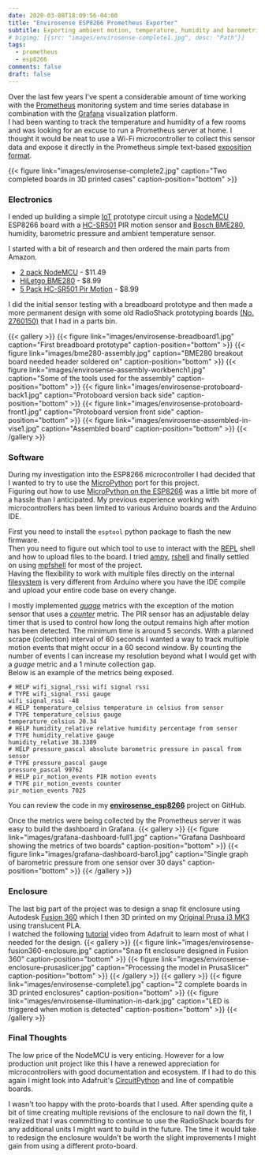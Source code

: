 ```yaml
---
date: 2020-03-08T18:09:56-04:00
title: "Envirosense ESP8266 Prometheus Exporter"
subtitle: Exporting ambient motion, temperature, humidity and barometric pressure metrics with a WiFI IoT board
# bigimg: [{src: "images/envirosense-complete1.jpg", desc: "Path"}]
tags:
  - prometheus
  - esp8266
comments: false
draft: false
---
```


Over the last few years I've spent a considerable amount of time working with the [Prometheus](https://prometheus.io/) monitoring system and time series database in combination with the [Grafana](https://grafana.com/) visualization platform.  
I had been wanting to track the temperature and humidity of a few rooms and was looking for an excuse to run a Prometheus server at home.
I thought it would be neat to use a Wi-Fi microcontroller to collect this sensor data and expose it directly in the Prometheus simple text-based [exposition format](https://prometheus.io/docs/instrumenting/exposition_formats/). 

{{< figure link="images/envirosense-complete2.jpg" caption="Two completed boards in 3D printed cases" caption-position="bottom" >}}

<!--more-->
### Electronics
I ended up building a simple [IoT](https://en.wikipedia.org/wiki/Internet_of_things) prototype circuit using a [NodeMCU](https://en.wikipedia.org/wiki/NodeMCU) ESP8266 board with a [HC-SR501](https://www.google.com/search?q=HC-SR501+PIR+motion+sensor) PIR motion sensor and [Bosch BME280](https://www.bosch-sensortec.com/products/environmental-sensors/humidity-sensors-bme280/), humidity, barometric pressure and ambient temperature sensor.

I started with a bit of research and then ordered the main parts from Amazon.
- [2 pack NodeMCU](https://www.amazon.com/gp/product/B010N1SPRK/) - $11.49
- [HiLetgo BME280](https://www.amazon.com/gp/product/B01N47LZ4P/) - $8.99
- [5 Pack HC-SR501 Pir Motion](https://www.amazon.com/gp/product/B012ZZ4LPM/) - $8.99

I did the initial sensor testing with a breadboard prototype and then made a more permanent design with some old RadioShack prototyping boards [(No. 2760150)](https://www.radioshack.com/products/general-purpose-prototyping-board-417-holes?variant=20332061381) that I had in a parts bin.

{{< gallery >}}
{{< figure link="images/envirosense-breadboard1.jpg" caption="First breadboard prototype" caption-position="bottom" >}}
{{< figure link="images/bme280-assembly.jpg" caption="BME280 breakout board needed header soldered on" caption-position="bottom" >}}
{{< figure link="images/envirosense-assembly-workbench1.jpg" caption="Some of the tools used for the assembly" caption-position="bottom" >}}
{{< figure link="images/envirosense-protoboard-back1.jpg" caption="Protoboard version back side" caption-position="bottom" >}}
{{< figure link="images/envirosense-protoboard-front1.jpg" caption="Protoboard version front side" caption-position="bottom" >}}
{{< figure link="images/envirosense-assembled-in-vise1.jpg" caption="Assembled board" caption-position="bottom" >}}
{{< /gallery >}}

### Software
During my investigation into the ESP8266 microcontroller I had decided that I wanted to try to use the [MicroPython](https://micropython.org/) port for this project.  
Figuring out how to use [MicroPython on the ESP8266](http://docs.micropython.org/en/latest/esp8266/tutorial/index.html) was a little bit more of a hassle than I anticipated. My previous experience working with microcontrollers has been limited to various Arduino boards and the Arduino IDE.

First you need to install the `esptool` python package to flash the new firmware.  
Then you need to figure out which tool to use to interact with the [REPL](http://docs.micropython.org/en/latest/esp8266/tutorial/repl.html) shell and how to upload files to the board. I tried [ampy](https://github.com/scientifichackers/ampy), [rshell](https://github.com/wendlers/mpfshell) and finally settled on using [mpfshell](https://github.com/wendlers/mpfshell) for most of the project.  
Having the flexibility to work with multiple files directly on the internal [filesystem](http://docs.micropython.org/en/latest/esp8266/tutorial/filesystem.html) is very different from Arduino where you have the IDE compile and upload your entire code base on every change.

I mostly implemented [*guage*](https://prometheus.io/docs/concepts/metric_types/#gauge) metrics with the exception of the motion sensor that uses a [*counter*](https://prometheus.io/docs/concepts/metric_types/#counter) metric.
The PIR sensor has an adjustable delay timer that is used to control how long the output remains high after motion has been detected. The minimum time is around 5 seconds. With a planned scrape (collection) interval of 60 seconds I wanted a way to track multiple motion events that might occur in a 60 second window. By counting the number of events I can increase my resolution beyond what I would get with a *guage* metric and a 1 minute collection gap.  
Below is an example of the metrics being exposed.

    # HELP wifi_signal_rssi wifi signal rssi
    # TYPE wifi_signal_rssi gauge
    wifi_signal_rssi -48
    # HELP temperature_celsius temperature in celsius from sensor
    # TYPE temperature_celsius gauge
    temperature_celsius 20.34
    # HELP humidity_relative relative humidity percentage from sensor
    # TYPE humidity_relative gauge
    humidity_relative 38.3389
    # HELP pressure_pascal absolute barometric pressure in pascal from sensor
    # TYPE pressure_pascal gauge
    pressure_pascal 99762
    # HELP pir_motion_events PIR motion events
    # TYPE pir_motion_events counter
    pir_motion_events 7025

You can review the code in my [**envirosense_esp8266**](https://github.com/wtip/envirosense_esp8266) project on GitHub.  

Once the metrics were being collected by the Prometheus server it was easy to build the dashboard in Grafana.
{{< gallery >}}
{{< figure link="images/grafana-dashboard-full1.jpg" caption="Grafana Dashboard showing the metrics of two boards" caption-position="bottom" >}}
{{< figure link="images/grafana-dashboard-baro1.jpg" caption="Single graph of barometric pressure from one sensor over 30 days" caption-position="bottom" >}}
{{< /gallery >}}

### Enclosure
The last big part of the project was to design a snap fit enclosure using Autodesk [Fusion 360](https://www.autodesk.com/products/fusion-360/overview) which I then 3D printed on my [Original Prusa i3 MK3](https://www.prusa3d.com/original-prusa-i3-mk3/) using translucent PLA.  
I watched the following [tutorial](https://www.youtube.com/watch?v=VVmOtM60VWw) video from Adafruit to learn most of what I needed for the design.
{{< gallery >}}
{{< figure link="images/envirosense-fusion360-enclosure.jpg" caption="Snap fit enclosure designed in Fusion 360" caption-position="bottom" >}}
{{< figure link="images/envirosense-enclosure-prusaslicer.jpg" caption="Processing the model in PrusaSlicer" caption-position="bottom" >}}
{{< /gallery >}}
{{< gallery >}}
{{< figure link="images/envirosense-complete1.jpg" caption="2 complete boards in 3D printed enclosures" caption-position="bottom" >}}
{{< figure link="images/envirosense-illumination-in-dark.jpg" caption="LED is triggered when motion is detected" caption-position="bottom" >}}
{{< /gallery >}}


### Final Thoughts
The low price of the NodeMCU is very enticing. However for a low production unit project like this I have a renewed appreciation for microcontrollers with good documentation and ecosystem. If I had to do this again I might look into Adafruit's [CircuitPython](https://circuitpython.org/) and line of compatible boards.

I wasn't too happy with the proto-boards that I used. After spending quite a bit of time creating multiple revisions of the enclosure to nail down the fit, I realized that I was committing to continue to use the RadioShack boards for any additional units I might want to build in the future. The time it would take to redesign the enclosure wouldn't be worth the slight improvements I might gain from using a different proto-board.